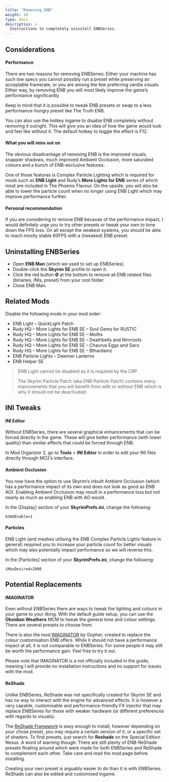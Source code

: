 ```yaml
---
title: "Removing ENB"
weight: 10
type: docs
description: >
  Instructions to completely uninstall ENBSeries.
---
```


## Considerations

#### Performance

There are two reasons for removing ENBSeries: Either your machine has such low specs you cannot possibly run a preset while preserving an acceptable framerate, or you are among the few preferring vanilla visuals. Either way, by removing ENB you will most likely improve the game’s performance significantly.

Keep in mind that it is possible to tweak ENB presets or swap to a less performance-hungry preset like The Truth ENB.

You can also use the hotkey ingame to disable ENB completely without removing it outright. This will give you an idea of how the game would look and feel like without it. The default hotkey to toggle the effect is F12.

#### What you will miss out on

The obvious disadvantage of removing ENB is the improved visuals, snappier shadows, much improved Ambient Occlusion, more saturated colours and a bunch of ENB-exclusive features.

One of those features is Complex Particle Lighting which is required for mods such as **ENB Light** and Rudy’s **More Lights for ENB** series of which most are included in The Phoenix Flavour. On the upside, you will also be able to lower the particle count when no longer using ENB Light which may improve performance further.

#### Personal recommendation

If you are considering to remove ENB because of the performance impact, I would definitely urge you to try other presets or tweak your  own to tone down the FPS loss. On all except the weakest systems, you should be able to reach mostly stable 60FPS with a (tweaked) ENB preset.

## Uninstalling ENBSeries

* Open **ENB Man** (which we used to set up ENBSeries).
* Double-click the **Skyrim SE** profile to open it.
* Click the red button **Ø** at the bottom to remove all ENB related files (binaries, INIs, preset) from your root folder.
* Close ENB Man.

## Related Mods

Disable the following mods in your mod order:

- ENB Light – QuickLight Patch
- Rudy HQ – More Lights for ENB SE – Soul Gems for RUSTIC
- Rudy HQ – More Lights for ENB SE – Moths
- Rudy HQ – More Lights for ENB SE – Deathbells and Nirnroots
- Rudy HQ – More Lights for ENB SE – Chaurus Eggs and Sacs
- Rudy HQ – More Lights for ENB SE – Bthardamz
- ENB Particle Lights – Dwemer Lanterns
- ENB Helper SE

> ENB Light cannot be disabled as it is required by the CRP. 
>
> The Skyrim Particle Patch (aka ENB Particle Patch) contains many improvements that you will benefit from with or without ENB which is why it should not be deactivated.

## INI Tweaks

#### INI Editor

Without ENBSeries, there are several graphical enhancements that can be forced directly in the game. These will give better performance (with lower quality) than similar effects that could be forced through ENB.

In Mod Organizer 2, go to **Tools** > **INI Editor** in order to edit your INI files directly through MO2’s interface.

#### Ambient Occlusion

You now have the option to use Skyrim’s inbuilt Ambient  Occlusion (which has a performance impact of its own and does not look as good as ENB AO). Enabling Ambient Occlusion may result in a performance loss but not nearly as much as enabling ENB with AO would.

In the [Display] section of your **SkyrimPrefs.ini**, change the following:

`bSAOEnable=1`

#### Particles

ENB Light (and meshes utilising the ENB Complex Particle Lights  feature in general) required you to increase your particle count for  better visuals which may also potentially impact performance so we will reverse this.

In the [Particles] section of your **SkyrimPrefs.ini**, change the following:

`iMaxDesired=2000`

## Potential Replacements

#### IMAGINATOR

Even without ENBSeries there are ways to tweak the lighting and colours in your game to your liking. With the default guide setup, you can use the **Obsidian Weathers** MCM to tweak the general tone and colour settings. There are several presets to choose from.

There is also the mod [IMAGINATOR](https://www.nexusmods.com/skyrimspecialedition/mods/4577) by Gopher, created to replace the colour customisation ENB offers. While it should not have a performance impact at all, it is not comparable to ENBSeries. For some people it may still be worth the performance gain. Feel free to try it out.

Please note that IMAGINATOR is a not officially included in the guide, meaning I will provide no installation instructions and no support for issues with the mod.

#### ReShade

Unlike ENBSeries, ReShade was not specifically created for Skyrim SE and has no way to interact with the engine for advanced effects. It is however a very capable, customisable and performance-friendly FX injector that may replace ENBSeries for those with weaker hardware (or different preferences with regards to visuals).

The [ReShade Framework](https://reshade.me/) is easy enough to install, however depending on your chose preset, you may require a certain version of it, or a specific set of shaders. To find presets, just search for **Reshade** on the  Special Edition Nexus. A word of warning though: There are still plenty of ENB-ReShade presets floating around which were made for both ENBSeries and ReShade to complement each other. Take care and read the mod page before installing.

Creating your own preset is arguably easier to do than it is with ENBSeries. ReShade can also be edited and customised ingame.
